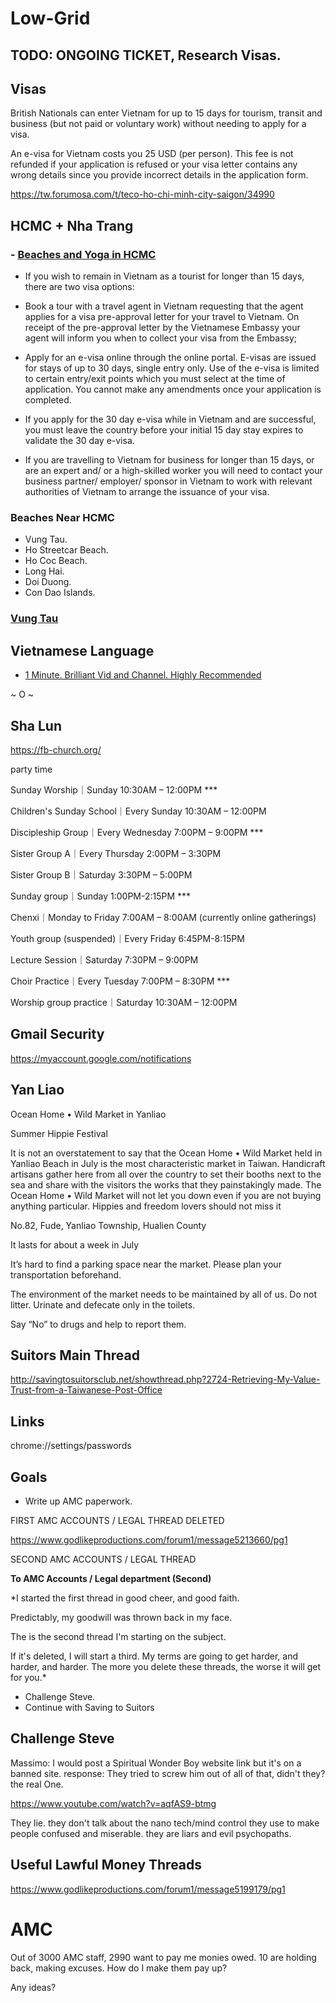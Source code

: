# Low-Grid

## TODO: ONGOING TICKET, Research Visas. 

## Visas

British Nationals can enter Vietnam for up to 15 days for tourism, transit and business (but not paid or voluntary work)
without needing to apply for a visa.

An e-visa for Vietnam costs you 25 USD (per person). This fee is not refunded if your application is refused or your visa letter contains any wrong details since you provide incorrect details in the application form.

https://tw.forumosa.com/t/teco-ho-chi-minh-city-saigon/34990

## HCMC + Nha Trang

### - [Beaches and Yoga in HCMC](https://www.tripadvisor.com/Attractions-g293925-Activities-c40-t260-Ho_Chi_Minh_City.html)

- If you wish to remain in Vietnam as a tourist for longer than 15 days, there are two visa options:

- Book a tour with a travel agent in Vietnam requesting that the agent applies for a visa pre-approval letter for your travel to Vietnam. On receipt of the pre-approval letter by the Vietnamese Embassy your agent will inform you when to collect your visa from the Embassy;
 
- Apply for an e-visa online through the online portal. E-visas are issued for stays of up to 30 days, single entry only. Use of the e-visa is limited to certain entry/exit points which you must select at the time of application. You cannot make any amendments once your application is completed.

-  If you apply for the 30 day e-visa while in Vietnam and are successful, you must leave the country before your initial 15 day stay expires to validate the 30 day e-visa.

- If you are travelling to Vietnam for business for longer than 15 days, or are an expert and/ or a high-skilled worker you will need to contact your business partner/ employer/ sponsor in Vietnam to work with relevant authorities of Vietnam to arrange the issuance of your visa.

### Beaches Near HCMC

- Vung Tau.
- Ho Streetcar Beach.
- Ho Coc Beach.
- Long Hai.
- Doi Duong.
- Con Dao Islands.

### [Vung Tau](https://en.wikipedia.org/wiki/V%C5%A9ng_T%C3%A0u)

## Vietnamese Language

- [1 Minute. Brilliant Vid and Channel. Highly Recommended](https://www.youtube.com/watch?v=5ozzd3lD__M)

~ O ~

## Sha Lun

https://fb-church.org/

party time

Sunday Worship｜Sunday 10:30AM – 12:00PM ***


Children's Sunday School｜Every Sunday 10:30AM – 12:00PM


Discipleship Group｜Every Wednesday 7:00PM – 9:00PM ***


Sister Group A｜Every Thursday 2:00PM – 3:30PM


Sister Group B｜Saturday 3:30PM – 5:00PM


Sunday group｜Sunday 1:00PM-2:15PM ***



Chenxi｜Monday to Friday 7:00AM – 8:00AM (currently online gatherings)


Youth group (suspended)｜Every Friday 6:45PM-8:15PM


Lecture Session｜Saturday 7:30PM – 9:00PM


Choir Practice｜Every Tuesday 7:00PM – 8:30PM ***


Worship group practice｜Saturday 10:30AM – 12:00PM

## Gmail Security

https://myaccount.google.com/notifications


## Yan Liao

Ocean Home • Wild Market in Yanliao

Summer Hippie Festival

It is not an overstatement to say that the Ocean Home • Wild Market held in Yanliao Beach in July is the most characteristic market in Taiwan. Handicraft artisans gather here from all over the country to set their booths next to the sea and share with the visitors the works that they painstakingly made. The Ocean Home • Wild Market will not let you down even if you are not buying anything particular. Hippies and freedom lovers should not miss it

No.82, Fude, Yanliao Township, Hualien County

It lasts for about a week in July

It’s hard to find a parking space near the market. Please plan your transportation beforehand.

The environment of the market needs to be maintained by all of us. Do not litter. Urinate and defecate only in the toilets.

Say “No” to drugs and help to report them.

## Suitors Main Thread

http://savingtosuitorsclub.net/showthread.php?2724-Retrieving-My-Value-Trust-from-a-Taiwanese-Post-Office

## Links

chrome://settings/passwords

## Goals

- Write up AMC paperwork. 

FIRST AMC ACCOUNTS / LEGAL THREAD DELETED

https://www.godlikeproductions.com/forum1/message5213660/pg1

SECOND AMC ACCOUNTS / LEGAL THREAD

**To AMC Accounts / Legal department (Second)**

*I started the first thread in good cheer, and good faith.

Predictably, my goodwill was thrown back in my face.

The is the second thread I'm starting on the subject.

If it's deleted, I will start a third. My terms are going to get harder, and harder, and harder. The more you delete these threads, the worse it will get for you.*


- Challenge Steve.
- Continue with Saving to Suitors  


## Challenge Steve

Massimo: I would post a Spiritual Wonder Boy website link but it's on a banned site.
response: They tried to screw him out of all of that, didn't they? the real One.

https://www.youtube.com/watch?v=aqfAS9-btmg

They lie. they don't talk about the nano tech/mind control they use to make people confused and miserable. they are liars and evil psychopaths.


## Useful Lawful Money Threads

https://www.godlikeproductions.com/forum1/message5199179/pg1



# AMC

Out of 3000 AMC staff, 2990 want to pay me monies owed. 10 are holding back, making excuses.
How do I make them pay up?

Any ideas?
